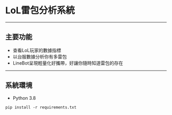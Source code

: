 # LoL雷包分析系統
---
## 主要功能
- 查看LoL玩家的數據指標
- 以台服數據分析你有多雷包
- LineBot呈現輕量化好攜帶，好讓你隨時知道雷包的存在
---
## 系統環境
- Python 3.8
```
pip install -r requirements.txt
```